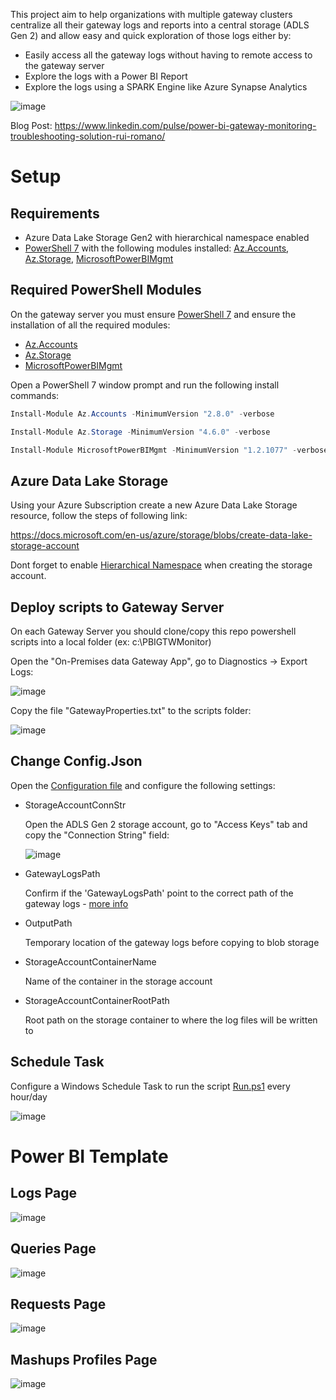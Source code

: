 This project aim to help organizations with multiple gateway clusters centralize all their gateway logs and reports into a central storage (ADLS Gen 2) and allow easy and quick exploration of those logs either by:

- Easily access all the gateway logs without having to remote access to the gateway server
- Explore the logs with a Power BI Report
- Explore the logs using a SPARK Engine like Azure Synapse Analytics

![image](./Images/Architecture.png)

Blog Post: https://www.linkedin.com/pulse/power-bi-gateway-monitoring-troubleshooting-solution-rui-romano/ 

# Setup

## Requirements

- Azure Data Lake Storage Gen2 with hierarchical namespace enabled
- [PowerShell 7](https://docs.microsoft.com/en-us/powershell/scripting/install/installing-powershell-on-windows?view=powershell-7.2) with the following modules installed: [Az.Accounts](https://www.powershellgallery.com/packages/Az.Accounts), [Az.Storage](https://www.powershellgallery.com/packages/Az.Storage), [MicrosoftPowerBIMgmt](https://www.powershellgallery.com/packages/MicrosoftPowerBIMgmt)

## Required PowerShell Modules

On the gateway server you must ensure [PowerShell 7](https://docs.microsoft.com/en-us/powershell/scripting/install/installing-powershell-on-windows?view=powershell-7.2) and ensure the installation of all the required modules: 
- [Az.Accounts](https://www.powershellgallery.com/packages/Az.Accounts)
- [Az.Storage](https://www.powershellgallery.com/packages/Az.Storage)
- [MicrosoftPowerBIMgmt](https://www.powershellgallery.com/packages/MicrosoftPowerBIMgmt)

Open a PowerShell 7 window prompt and run the following install commands:

```powershell
Install-Module Az.Accounts -MinimumVersion "2.8.0" -verbose

Install-Module Az.Storage -MinimumVersion "4.6.0" -verbose

Install-Module MicrosoftPowerBIMgmt -MinimumVersion "1.2.1077" -verbose
```

## Azure Data Lake Storage

Using your Azure Subscription create a new Azure Data Lake Storage resource, follow the steps of following link:

https://docs.microsoft.com/en-us/azure/storage/blobs/create-data-lake-storage-account

Dont forget to enable [Hierarchical Namespace](https://docs.microsoft.com/en-us/azure/storage/blobs/create-data-lake-storage-account#enable-the-hierarchical-namespace) when creating the storage account.

## Deploy scripts to Gateway Server

On each Gateway Server you should clone/copy this repo powershell scripts into a local folder (ex: c:\PBIGTWMonitor)

Open the "On-Premises data Gateway App", go to Diagnostics -> Export Logs:

![image](./Images/Setup_GatewayExportLogs.png)

Copy the file "GatewayProperties.txt" to the scripts folder:

![image](./Images/Setup_GatewayProperties.png)

## Change Config.Json

Open the [Configuration file](.\Config.json) and configure the following settings:

- StorageAccountConnStr
  
  Open the ADLS Gen 2 storage account, go to "Access Keys" tab and copy the "Connection String" field:

  ![image](./Images/AzurePortal_StorageConnStr.png)

- GatewayLogsPath
  
   Confirm if the 'GatewayLogsPath' point to the correct path of the gateway logs - [more info](https://docs.microsoft.com/en-us/data-integration/gateway/service-gateway-log-files)

- OutputPath

    Temporary location of the gateway logs before copying to blob storage

- StorageAccountContainerName

    Name of the container in the storage account

- StorageAccountContainerRootPath

    Root path on the storage container to where the log files will be written to

## Schedule Task

Configure a Windows Schedule Task to run the script [Run.ps1](./Run.ps1) every hour/day

![image](./Images/Setup_ScheduleTask.png)

# Power BI Template

## Logs Page

![image](./Images/PBI_LogPage.png)

## Queries Page

![image](./Images/PBI_QueriesPage.png)

## Requests Page

![image](./Images/PBI_RequestsPage.png)

## Mashups Profiles Page

![image](./Images/PBI_MashupProfiles.png)